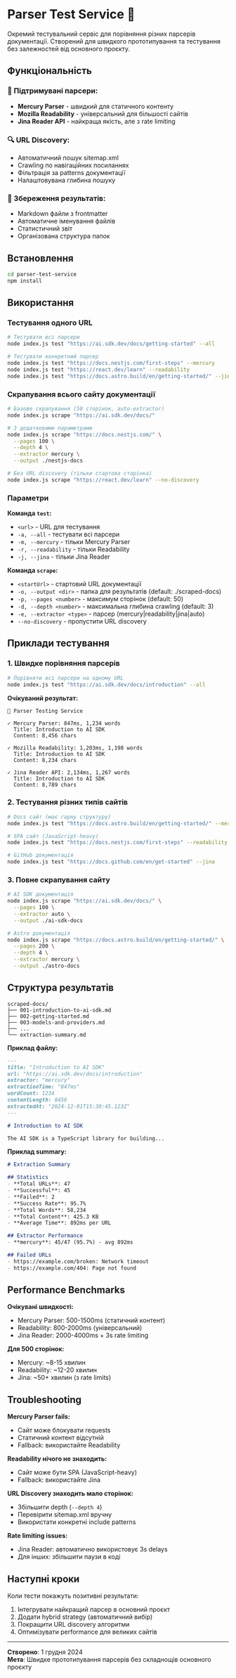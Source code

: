 # Parser Test Service 🧪

Окремий тестувальний сервіс для порівняння різних парсерів документації. Створений для швидкого прототипування та тестування без залежностей від основного проєкту.

## Функціональність

### 🎯 Підтримувані парсери:
- **Mercury Parser** - швидкий для статичного контенту
- **Mozilla Readability** - універсальний для більшості сайтів
- **Jina Reader API** - найкраща якість, але з rate limiting

### 🔍 URL Discovery:
- Автоматичний пошук sitemap.xml
- Crawling по навігаційних посиланнях
- Фільтрація за patterns документації
- Налаштовувана глибина пошуку

### 💾 Збереження результатів:
- Markdown файли з frontmatter
- Автоматичне іменування файлів
- Статистичний звіт
- Організована структура папок

## Встановлення

```bash
cd parser-test-service
npm install
```

## Використання

### Тестування одного URL

```bash
# Тестувати всі парсери
node index.js test "https://ai.sdk.dev/docs/getting-started" --all

# Тестувати конкретний парсер
node index.js test "https://docs.nestjs.com/first-steps" --mercury
node index.js test "https://react.dev/learn" --readability
node index.js test "https://docs.astro.build/en/getting-started/" --jina
```

### Скрапування всього сайту документації

```bash
# Базове скрапування (50 сторінок, auto-extractor)
node index.js scrape "https://ai.sdk.dev/docs/"

# З додатковими параметрами
node index.js scrape "https://docs.nestjs.com/" \
  --pages 100 \
  --depth 4 \
  --extractor mercury \
  --output ./nestjs-docs

# Без URL discovery (тільки стартова сторінка)
node index.js scrape "https://react.dev/learn" --no-discovery
```

### Параметри

**Команда `test`:**
- `<url>` - URL для тестування
- `-a, --all` - тестувати всі парсери
- `-m, --mercury` - тільки Mercury Parser
- `-r, --readability` - тільки Readability
- `-j, --jina` - тільки Jina Reader

**Команда `scrape`:**
- `<startUrl>` - стартовий URL документації
- `-o, --output <dir>` - папка для результатів (default: ./scraped-docs)
- `-p, --pages <number>` - максимум сторінок (default: 50)
- `-d, --depth <number>` - максимальна глибина crawling (default: 3)
- `-e, --extractor <type>` - парсер (mercury|readability|jina|auto)
- `--no-discovery` - пропустити URL discovery

## Приклади тестування

### 1. Швидке порівняння парсерів

```bash
# Порівняти всі парсери на одному URL
node index.js test "https://ai.sdk.dev/docs/introduction" --all
```

**Очікуваний результат:**
```
🧪 Parser Testing Service

✓ Mercury Parser: 847ms, 1,234 words
  Title: Introduction to AI SDK
  Content: 8,456 chars

✓ Mozilla Readability: 1,203ms, 1,198 words  
  Title: Introduction to AI SDK
  Content: 8,234 chars

✓ Jina Reader API: 2,134ms, 1,267 words
  Title: Introduction to AI SDK  
  Content: 8,789 chars
```

### 2. Тестування різних типів сайтів

```bash
# Docs сайт (має гарну структуру)
node index.js test "https://docs.astro.build/en/getting-started/" --mercury

# SPA сайт (JavaScript-heavy)
node index.js test "https://docs.nestjs.com/first-steps" --readability

# GitHub документація
node index.js test "https://docs.github.com/en/get-started" --jina
```

### 3. Повне скрапування сайту

```bash
# AI SDK документація
node index.js scrape "https://ai.sdk.dev/docs/" \
  --pages 100 \
  --extractor auto \
  --output ./ai-sdk-docs

# Astro документація  
node index.js scrape "https://docs.astro.build/en/getting-started/" \
  --pages 200 \
  --depth 4 \
  --extractor mercury \
  --output ./astro-docs
```

## Структура результатів

```
scraped-docs/
├── 001-introduction-to-ai-sdk.md
├── 002-getting-started.md
├── 003-models-and-providers.md
├── ...
└── extraction-summary.md
```

**Приклад файлу:**
```markdown
---
title: "Introduction to AI SDK"
url: "https://ai.sdk.dev/docs/introduction"
extractor: "mercury"
extractionTime: "847ms"
wordCount: 1234
contentLength: 8456
extractedAt: "2024-12-01T15:30:45.123Z"
---

# Introduction to AI SDK

The AI SDK is a TypeScript library for building...
```

**Приклад summary:**
```markdown
# Extraction Summary

## Statistics
- **Total URLs**: 47
- **Successful**: 45
- **Failed**: 2
- **Success Rate**: 95.7%
- **Total Words**: 58,234
- **Total Content**: 425.3 KB
- **Average Time**: 892ms per URL

## Extractor Performance
- **mercury**: 45/47 (95.7%) - avg 892ms

## Failed URLs
- https://example.com/broken: Network timeout
- https://example.com/404: Page not found
```

## Performance Benchmarks

**Очікувані швидкості:**
- Mercury Parser: 500-1500ms (статичний контент)
- Readability: 800-2000ms (універсальний)
- Jina Reader: 2000-4000ms + 3s rate limiting

**Для 500 сторінок:**
- Mercury: ~8-15 хвилин
- Readability: ~12-20 хвилин  
- Jina: ~50+ хвилин (з rate limits)

## Troubleshooting

**Mercury Parser fails:**
- Сайт може блокувати requests
- Статичний контент відсутній
- Fallback: використайте Readability

**Readability нічого не знаходить:**
- Сайт може бути SPA (JavaScript-heavy)
- Fallback: використайте Jina

**URL Discovery знаходить мало сторінок:**
- Збільшити depth (`--depth 4`)
- Перевірити sitemap.xml вручну
- Використати конкретні include patterns

**Rate limiting issues:**
- Jina Reader: автоматично використовує 3s delays
- Для інших: збільшити паузи в коді

## Наступні кроки

Коли тести покажуть позитивні результати:
1. Інтегрувати найкращий парсер в основний проєкт
2. Додати hybrid strategy (автоматичний вибір)
3. Покращити URL discovery алгоритми
4. Оптимізувати performance для великих сайтів

---

**Створено**: 1 грудня 2024  
**Мета**: Швидке прототипування парсерів без складнощів основного проєкту 